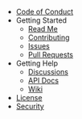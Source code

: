 -   [Code of Conduct](https://github.com/keithboice/{{name}}/CODE_OF_CONDUCT.md)
-   Getting Started
    -   [Read Me](https://github.com/keithboice/{{name}}/README.md)
    -   [Contributing](https://github.com/keithboice/{{name}}/CONTRIBUTING.md)
    -   [Issues](https://github.com/keithboice/{{name}}/issues)
    -   [Pull Requests](https://github.com/keithboice/{{name}}/pulls)
-   Getting Help
    -   [Discussions](https://github.com/keithboice/{{name}}/discussions)
    -   [API Docs](https://github.com/keithboice/{{name}}/docs)
    -   [Wiki](https://github.com/keithboice/{{name}}/wiki)
-   [License](https://github.com/keithboice/{{name}}/LICENSE)
-   [Security](https://github.com/keithboice/{{name}}/SECURITY.md)
